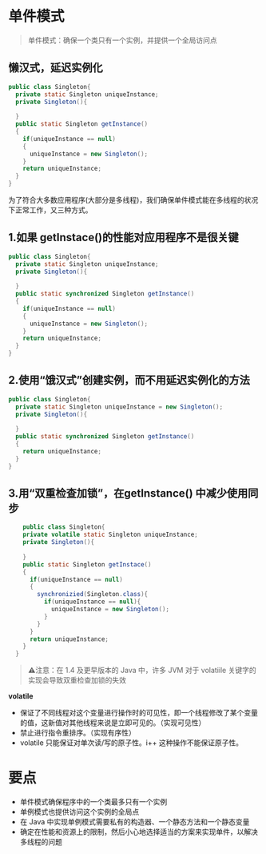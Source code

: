 # 单件模式

> 单件模式：确保一个类只有一个实例，并提供一个全局访问点

## 懒汉式，延迟实例化

```java
public class Singleton{
  private static Singleton uniqueInstance;
  private Singleton(){
    
  }
  public static Singleton getInstance()
  {
    if(uniqueInstance == null)
    {
      uniqueInstance = new Singleton();
    }
    return uniqueInstance;
  }
}
```

为了符合大多数应用程序(大部分是多线程)，我们确保单件模式能在多线程的状况下正常工作，又三种方式。

## 1.如果 getInstace()的性能对应用程序不是很关键

```java
public class Singleton{
  private static Singleton uniqueInstance;
  private Singleton(){
    
  }
  public static synchronized Singleton getInstance()
  {
    if(uniqueInstance == null)
    {
      uniqueInstance = new Singleton();
    }
    return uniqueInstance;
  }
}
```

## 2.使用“饿汉式”创建实例，而不用延迟实例化的方法

```java
public class Singleton{
  private static Singleton uniqueInstance = new Singleton();
  private Singleton(){
    
  }
  public static synchronized Singleton getInstance()
  {
    return uniqueInstance;
  }
} 
```

## 3.用“双重检查加锁”，在getInstance() 中减少使用同步

```java
	public class Singleton{
    private volatile static Singleton uniqueInstance;
    private Singleton(){
      
    }
    public static Singleton getInstace()
    {
      if(uniqueInstance == null)
      {
        synchronizied(Singleton.class){
          if(uniqueInstance == null){
            uniqueInstance = new Singleton();
          }
        }
      }
      return uniqueInstance;
    }
  }
```



> ⚠️注意：在 1.4 及更早版本的 Java 中，许多 JVM 对于 volatiile 关键字的实现会导致双重检查加锁的失效

**volatile**

- 保证了不同线程对这个变量进行操作时的可见性，即一个线程修改了某个变量的值，这新值对其他线程来说是立即可见的。（实现可见性）
- 禁止进行指令重排序。（实现有序性）
- volatile 只能保证对单次读/写的原子性。i++ 这种操作不能保证原子性。

# 要点

- 单件模式确保程序中的一个类最多只有一个实例
- 单例模式也提供访问这个实例的全局点
- 在 Java 中实现单例模式需要私有的构造器、一个静态方法和一个静态变量
- 确定在性能和资源上的限制，然后小心地选择适当的方案来实现单件，以解决多线程的问题

